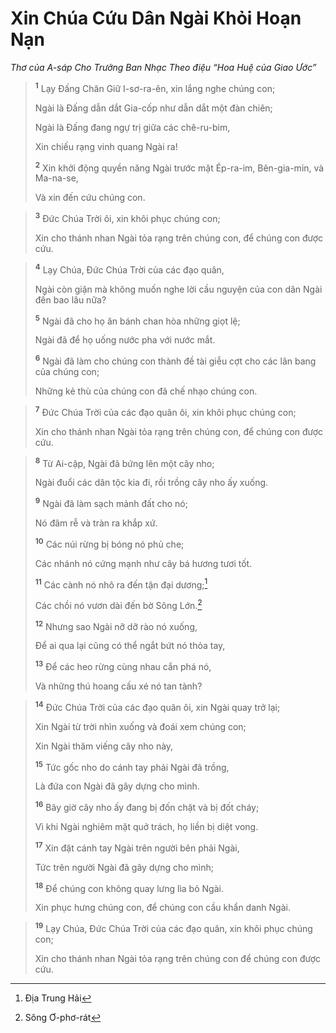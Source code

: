 # Xin Chúa Cứu Dân Ngài Khỏi Hoạn Nạn
*Thơ của A-sáp Cho Trưởng Ban Nhạc Theo điệu “Hoa Huệ của Giao Ước”*

> <sup><b>1</b></sup> Lạy Ðấng Chăn Giữ I-sơ-ra-ên, xin lắng nghe chúng con;
> 
> Ngài là Ðấng dẫn dắt Gia-cốp như dẫn dắt một đàn chiên;
> 
> Ngài là Ðấng đang ngự trị giữa các chê-ru-bim,
> 
> Xin chiếu rạng vinh quang Ngài ra!
> 
> <sup><b>2</b></sup> Xin khởi động quyền năng Ngài trước mặt Ép-ra-im, Bên-gia-min, và Ma-na-se,
> 
> Và xin đến cứu chúng con.
>


> <sup><b>3</b></sup> Ðức Chúa Trời ôi, xin khôi phục chúng con;
> 
> Xin cho thánh nhan Ngài tỏa rạng trên chúng con, để chúng con được cứu.
>


> <sup><b>4</b></sup> Lạy Chúa, Ðức Chúa Trời của các đạo quân,
> 
> Ngài còn giận mà không muốn nghe lời cầu nguyện của con dân Ngài đến bao lâu nữa?
> 
> <sup><b>5</b></sup> Ngài đã cho họ ăn bánh chan hòa những giọt lệ;
> 
> Ngài đã để họ uống nước pha với nước mắt.
> 
> <sup><b>6</b></sup> Ngài đã làm cho chúng con thành đề tài giễu cợt cho các lân bang của chúng con;
> 
> Những kẻ thù của chúng con đã chế nhạo chúng con.
>


> <sup><b>7</b></sup> Ðức Chúa Trời của các đạo quân ôi, xin khôi phục chúng con;
> 
> Xin cho thánh nhan Ngài tỏa rạng trên chúng con, để chúng con được cứu.
>


> <sup><b>8</b></sup> Từ Ai-cập, Ngài đã bứng lên một cây nho;
> 
> Ngài đuổi các dân tộc kia đi, rồi trồng cây nho ấy xuống.
> 
> <sup><b>9</b></sup> Ngài đã làm sạch mảnh đất cho nó;
> 
> Nó đâm rễ và tràn ra khắp xứ.
> 
> <sup><b>10</b></sup> Các núi rừng bị bóng nó phủ che;
> 
> Các nhánh nó cứng mạnh như cây bá hương tươi tốt.
> 
> <sup><b>11</b></sup> Các cành nó nhô ra đến tận đại dương;[^1]
> 
> Các chồi nó vươn dài đến bờ Sông Lớn.[^2]
> 
> <sup><b>12</b></sup> Nhưng sao Ngài nỡ dỡ rào nó xuống,
> 
> Ðể ai qua lại cũng có thể ngắt bứt nó thỏa tay,
> 
> <sup><b>13</b></sup> Ðể các heo rừng cùng nhau cắn phá nó,
> 
> Và những thú hoang cấu xé nó tan tành?
>


> <sup><b>14</b></sup> Ðức Chúa Trời của các đạo quân ôi, xin Ngài quay trở lại;
> 
> Xin Ngài từ trời nhìn xuống và đoái xem chúng con;
> 
> Xin Ngài thăm viếng cây nho này,
> 
> <sup><b>15</b></sup> Tức gốc nho do cánh tay phải Ngài đã trồng,
> 
> Là đứa con Ngài đã gây dựng cho mình.
> 
> <sup><b>16</b></sup> Bây giờ cây nho ấy đang bị đốn chặt và bị đốt cháy;
> 
> Vì khi Ngài nghiêm mặt quở trách, họ liền bị diệt vong.
> 
> <sup><b>17</b></sup> Xin đặt cánh tay Ngài trên người bên phải Ngài,
> 
> Tức trên người Ngài đã gây dựng cho mình;
> 
> <sup><b>18</b></sup> Ðể chúng con không quay lưng lìa bỏ Ngài.
> 
> Xin phục hưng chúng con, để chúng con cầu khẩn danh Ngài.
>


> <sup><b>19</b></sup> Lạy Chúa, Ðức Chúa Trời của các đạo quân, xin khôi phục chúng con;
> 
> Xin cho thánh nhan Ngài tỏa rạng trên chúng con để chúng con được cứu.
>

[^1]: Ðịa Trung Hải
[^2]: Sông Ơ-phơ-rát
